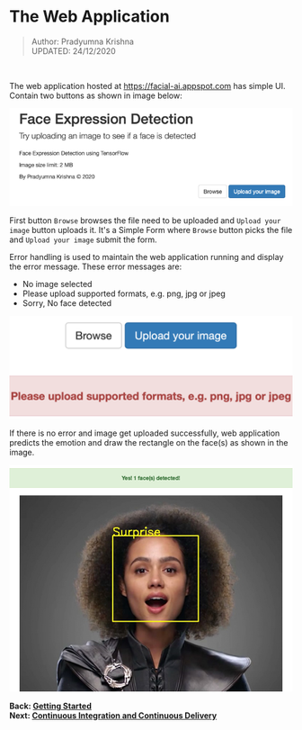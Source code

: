 # The Web Application

> Author: Pradyumna Krishna<br>
> UPDATED: 24/12/2020

<br>

The web application hosted at <https://facial-ai.appspot.com> has simple UI. Contain two buttons as shown in image below:

<p align="center">
    <img alt="Web App" src="img/Web%20App.png">
</p>

First button `Browse` browses the file need to be uploaded and `Upload your image` button uploads it. It's a Simple Form where `Browse` button picks the file and `Upload your image` submit the form.

Error handling is used to maintain the web application running and display the error message. These error messages are:
- No image selected
- Please upload supported formats, e.g. png, jpg or jpeg
- Sorry, No face detected

<p align="center">
    <img alt="An Error" src="img/Error%20Message.png">
</p>

If there is no error and image get uploaded successfully, web application predicts the emotion and draw the rectangle on the face(s) as shown in the image.

<p align="center">
    <img alt="Prediction" src="img/Prediction.png">
</p>

**Back: [Getting Started](Setup.md)**<br>
**Next: [Continuous Integration and Continuous Delivery](CI-CD.md)**